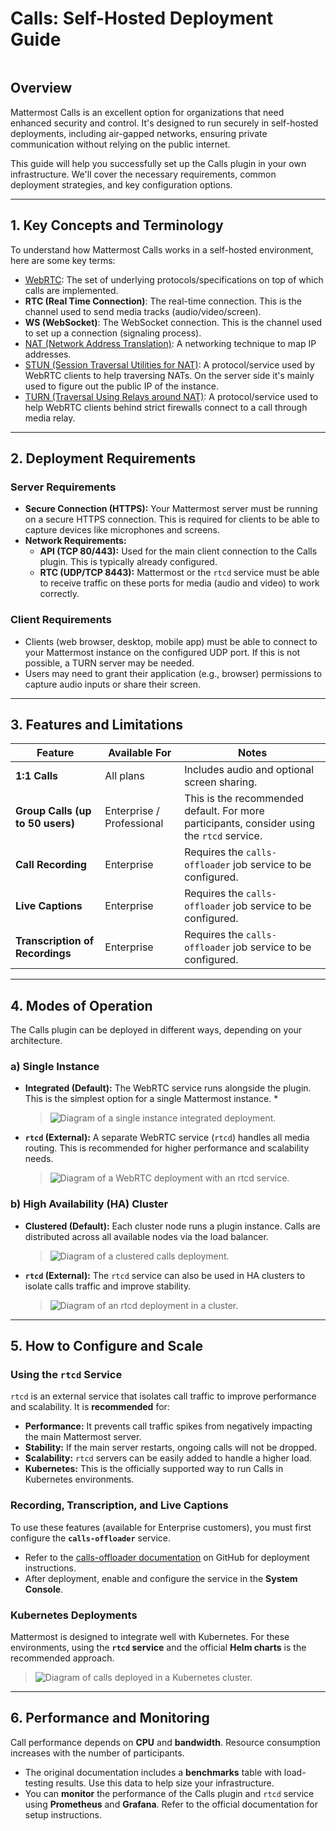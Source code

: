 # Calls: Self-Hosted Deployment Guide

```{include} ../../_static/badges/allplans-selfhosted.md
```

## Overview

Mattermost Calls is an excellent option for organizations that need enhanced security and control. It's designed to run securely in self-hosted deployments, including air-gapped networks, ensuring private communication without relying on the public internet.

This guide will help you successfully set up the Calls plugin in your own infrastructure. We'll cover the necessary requirements, common deployment strategies, and key configuration options.

---

## 1. Key Concepts and Terminology

To understand how Mattermost Calls works in a self-hosted environment, here are some key terms:

- [WebRTC](https://bloggeek.me/webrtcglossary/webrtc-2/): The set of underlying protocols/specifications on top of which calls are implemented.
- **RTC (Real Time Connection)**: The real-time connection. This is the channel used to send media tracks (audio/video/screen).
- **WS (WebSocket)**: The WebSocket connection. This is the channel used to set up a connection (signaling process).
- [NAT (Network Address Translation)](https://bloggeek.me/webrtcglossary/nat/): A networking technique to map IP addresses.
- [STUN (Session Traversal Utilities for NAT)](https://bloggeek.me/webrtcglossary/stun/): A protocol/service used by WebRTC clients to help traversing NATs. On the server side it's mainly used to figure out the public IP of the instance.
- [TURN (Traversal Using Relays around NAT)](https://bloggeek.me/webrtcglossary/turn/): A protocol/service used to help WebRTC clients behind strict firewalls connect to a call through media relay.

---

## 2. Deployment Requirements

### Server Requirements

* **Secure Connection (HTTPS):** Your Mattermost server must be running on a secure HTTPS connection. This is required for clients to be able to capture devices like microphones and screens.
* **Network Requirements:**
    * **API (TCP 80/443):** Used for the main client connection to the Calls plugin. This is typically already configured.
    * **RTC (UDP/TCP 8443):** Mattermost or the `rtcd` service must be able to receive traffic on these ports for media (audio and video) to work correctly.

### Client Requirements

* Clients (web browser, desktop, mobile app) must be able to connect to your Mattermost instance on the configured UDP port. If this is not possible, a TURN server may be needed.
* Users may need to grant their application (e.g., browser) permissions to capture audio inputs or share their screen.

---

## 3. Features and Limitations

| Feature                         | Available For                 | Notes                                                                                                                              |
| ------------------------------- | ----------------------------- | ---------------------------------------------------------------------------------------------------------------------------------- |
| **1:1 Calls** | All plans                     | Includes audio and optional screen sharing.                                                                                        |
| **Group Calls (up to 50 users)** | Enterprise / Professional     | This is the recommended default. For more participants, consider using the `rtcd` service.                                         |
| **Call Recording** | Enterprise                    | Requires the `calls-offloader` job service to be configured.                                                                       |
| **Live Captions** | Enterprise                    | Requires the `calls-offloader` job service to be configured.                                                                       |
| **Transcription of Recordings** | Enterprise                    | Requires the `calls-offloader` job service to be configured.                                                                       |

---

## 4. Modes of Operation

The Calls plugin can be deployed in different ways, depending on your architecture.

### **a) Single Instance**

* **Integrated (Default):** The WebRTC service runs alongside the plugin. This is the simplest option for a single Mattermost instance.
    * 
    > ![Diagram of a single instance integrated deployment.](../../images/calls-deployment-image3.png)

* **`rtcd` (External):** A separate WebRTC service (`rtcd`) handles all media routing. This is recommended for higher performance and scalability needs.
    > ![Diagram of a WebRTC deployment with an rtcd service.](../../images/calls-deployment-image7.png)

### **b) High Availability (HA) Cluster**

* **Clustered (Default):** Each cluster node runs a plugin instance. Calls are distributed across all available nodes via the load balancer.
    > ![Diagram of a clustered calls deployment.](../../images/calls-deployment-image5.png)

* **`rtcd` (External):** The `rtcd` service can also be used in HA clusters to isolate calls traffic and improve stability.
    > ![Diagram of an rtcd deployment in a cluster.](../../images/calls-deployment-image2.png)

---

## 5. How to Configure and Scale

### **Using the `rtcd` Service**

`rtcd` is an external service that isolates call traffic to improve performance and scalability. It is **recommended** for:

* **Performance:** It prevents call traffic spikes from negatively impacting the main Mattermost server.
* **Stability:** If the main server restarts, ongoing calls will not be dropped.
* **Scalability:** `rtcd` servers can be easily added to handle a higher load.
* **Kubernetes:** This is the officially supported way to run Calls in Kubernetes environments.

### **Recording, Transcription, and Live Captions**

To use these features (available for Enterprise customers), you must first configure the **`calls-offloader`** service.

* Refer to the [calls-offloader documentation](https://github.com/mattermost/calls-offloader) on GitHub for deployment instructions.
* After deployment, enable and configure the service in the **System Console**.

### **Kubernetes Deployments**

Mattermost is designed to integrate well with Kubernetes. For these environments, using the **`rtcd` service** and the official **Helm charts** is the recommended approach.

> ![Diagram of calls deployed in a Kubernetes cluster.](../../images/calls-deployment-kubernetes.png)

---

## 6. Performance and Monitoring

Call performance depends on **CPU** and **bandwidth**. Resource consumption increases with the number of participants.

* The original documentation includes a **benchmarks** table with load-testing results. Use this data to help size your infrastructure.
* You can **monitor** the performance of the Calls plugin and `rtcd` service using **Prometheus** and **Grafana**. Refer to the official documentation for setup instructions.
